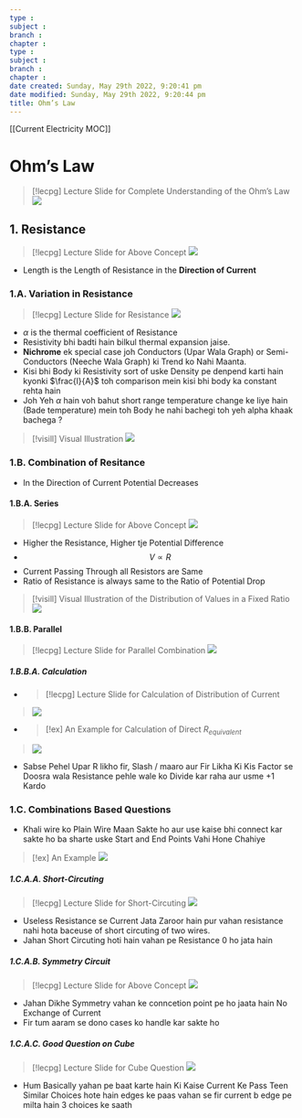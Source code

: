 ```yaml
---
type : 
subject : 
branch :
chapter :
type : 
subject : 
branch :
chapter :
date created: Sunday, May 29th 2022, 9:20:41 pm
date modified: Sunday, May 29th 2022, 9:20:44 pm
title: Ohm’s Law
---
```


[[Current Electricity MOC]]

# Ohm’s Law
>[!lecpg] Lecture Slide for Complete Understanding of the Ohm’s Law
>![](https://i.imgur.com/kE4uoqs.png)


## 1. Resistance
>[!lecpg] Lecture Slide for Above Concept
>![](https://i.imgur.com/1ggBmtE.png)
+ Length is the Length of Resistance in the __Direction of Current__



### 1.A. Variation in Resistance
>[!lecpg] Lecture Slide for Resistance
>![](https://i.imgur.com/wcCB5vx.png)
+ $\alpha$ is the thermal coefficient of Resistance
+ Resistivity bhi badti hain bilkul thermal expansion jaise.
+ __Nichrome__ ek special case joh Conductors (Upar Wala Graph) or Semi-Conductors (Neeche Wala Graph) ki Trend ko Nahi Maanta.
+ Kisi bhi Body ki Resistivity sort of uske Density pe denpend karti hain kyonki $\frac{l}{A}$ toh comparison mein kisi bhi body ka constant rehta hain
+ Joh Yeh $\alpha$ hain voh bahut short range temperature change ke liye hain (Bade temperature) mein toh Body he nahi bachegi toh yeh alpha khaak bachega ?
>[!visill] Visual Illustration
>![](https://i.imgur.com/AyKqva4.png)


### 1.B. Combination of Resitance
+ In the Direction of Current Potential Decreases
#### 1.B.A. Series
>[!lecpg] Lecture Slide for Above Concept
>![](https://i.imgur.com/V6MV08a.png)
+ Higher the Resistance, Higher tje Potential Difference
+ $$V\propto R$$
+ Current Passing Through all Resistors are Same
+ Ratio of Resistance is always same to the Ratio of  Potential Drop
>[!visill] Visual Illustration of the Distribution of Values in a Fixed Ratio
>![](https://i.imgur.com/2PfZRnD.png)


#### 1.B.B. Parallel
>[!lecpg] Lecture Slide for Parallel Combination
>![](https://i.imgur.com/1PyjDfh.png)


##### 1.B.B.A. Calculation
+ >[!lecpg] Lecture Slide for Calculation of Distribution of Current
>![](https://i.imgur.com/vwpc5NU.png)


+ >[!ex] An Example for Calculation of Direct $R_{equivalent}$
>![](https://i.imgur.com/allJQwi.png)
+ Sabse Pehel Upar R likho fir, Slash / maaro aur Fir Likha Ki Kis Factor se Doosra wala Resistance pehle wale ko Divide kar raha aur usme +1 Kardo 




### 1.C. Combinations Based Questions
+ Khali wire ko Plain Wire Maan Sakte ho aur use kaise bhi connect kar sakte ho ba sharte uske Start and End Points Vahi Hone Chahiye
>[!ex] An Example
>![](https://i.imgur.com/GGd0Ra5.png)


##### 1.C.A.A. Short-Circuting
>[!lecpg] Lecture Slide for Short-Circuting
>![](https://i.imgur.com/jZ1CPnZ.png)
+ Useless Resistance se Current Jata Zaroor hain pur vahan resistance nahi hota baceuse of short circuting of two wires.
+ Jahan Short Circuting hoti hain vahan pe Resistance 0 ho jata hain


##### 1.C.A.B. Symmetry Circuit
>[!lecpg] Lecture Slide for Above Concept
>![](https://i.imgur.com/1o4uDHV.png)
+ Jahan Dikhe Symmetry vahan ke conncetion point pe ho jaata hain No Exchange of Current
+ Fir tum aaram se dono cases ko handle kar sakte ho



##### 1.C.A.C. Good Question on Cube
>[!lecpg] Lecture Slide for Cube Question
>![](https://i.imgur.com/wxqwayY.png)
+ Hum Basically yahan pe baat karte hain Ki Kaise Current Ke Pass Teen Similar Choices hote hain edges ke paas vahan se fir current b edge pe milta hain 3 choices ke saath